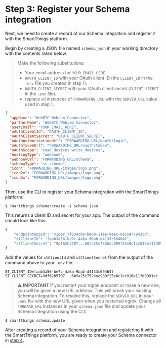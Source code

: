 # Step 3: Register your Schema integration 

Next, we need to create a record of our Schema integration and register it with the SmartThings platform.  

Begin by creating a JSON file named `schema.json` in your working directory with the contents listed below.

> Make the following substitutions:
>
> * Your email address for `YOUR_EMAIL_HERE`.
> * `OAUTH_CLIENT_ID` with your OAuth client ID (the `CLIENT_ID` in the `.env` file you created in step 1).
> * `OAUTH_CLIENT_SECRET` with your OAuth client secret (`CLIENT_SECRET` in the `.env` file).
> * replace all instances of `FORWARDING_URL` with the `SERVER_URL` value used in step 1.

```json
{
  "appName": "WebRTC Webcam Connector",
  "partnerName": "WebRTC Webcam Connector",
  "userEmail": "YOUR_EMAIL_HERE",
  "oAuthClientId": "OAUTH_CLIENT_ID",
  "oAuthClientSecret": "OAUTH_CLIENT_SECRET",
  "oAuthAuthorizationUrl": "FORWARDING_URL/oauth/login",
  "oAuthTokenUrl": "FORWARDING_URL/oauth/token",
  "oAuthScope": "read_devices write_devices",
  "hostingType": "webhook",
  "webhookUrl": "FORWARDING_URL/schema",
  "schemaType": "st-schema",
  "icon": "FORWARDING_URL/images/logo.png",
  "icon2x": "FORWARDING_URL/images/logo.png",
  "icon3x": "FORWARDING_URL/images/logo.png"
}
```

Then, use the CLI to register your Schema integration with the SmartThings platform:

	$ smartthings schema:create -i schema.json

This returns a client ID and secret for your app. The output of the command
should look like this:

```bash
{
    "endpointAppId": "viper_7f634cb0-b0d9-11ee-9eec-9165877943cd",
    "stClientId": "faab3a56-be7c-4a6a-9bab-d4133c69464f",
    "stClientSecret": "9df62b5707...60fa25c752bec989f25e0c1cc816e11fd0991ec"
}
```

Add the values for `stClientId` and `stClientSecret` from the output of the command above
to your `.env` file:

```
ST_CLIENT_ID=faab3a56-be7c-4a6a-9bab-d4133c69464f
ST_CLIENT_SECRET=9df62b5707...60fa25c752bec989f25e0c1cc816e11fd0991ec
```

>**⚠️ IMPORTANT** 
>If you restart your ngrok endpoint or make a new one, you will be given a new URL address. This will break your existing Schema integration. 
>To resolve this, replace the `SERVER_URL` in your `.env` file with the new URL given when you restarted ngrok. 
>Change all `FORWARD_URL` instances in your `schema.json` file and update your Schema integration using the CLI:

    $ smartthings schema:update

After creating a record of your Schema integration and registering it with the SmartThings platform, 
you are ready to create your Schema connector in [step 4](../step_4/STEP_4.md).
